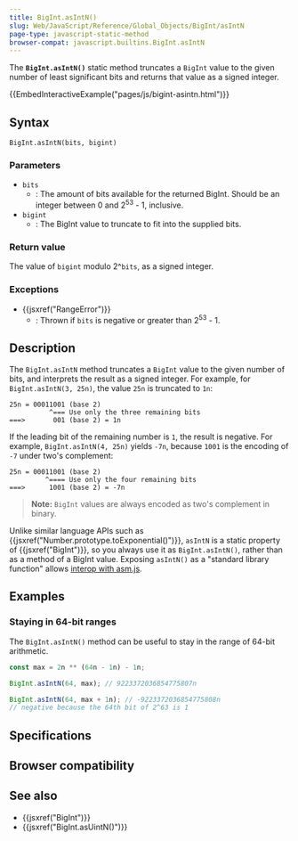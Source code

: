 ```yaml
---
title: BigInt.asIntN()
slug: Web/JavaScript/Reference/Global_Objects/BigInt/asIntN
page-type: javascript-static-method
browser-compat: javascript.builtins.BigInt.asIntN
---
```




The **`BigInt.asIntN()`** static method truncates a `BigInt` value to the given number of least significant bits and returns that value as a signed integer.

{{EmbedInteractiveExample("pages/js/bigint-asintn.html")}}

## Syntax

```js-nolint
BigInt.asIntN(bits, bigint)
```

### Parameters

- `bits`
  - : The amount of bits available for the returned BigInt. Should be an integer between 0 and 2<sup>53</sup> - 1, inclusive.
- `bigint`
  - : The BigInt value to truncate to fit into the supplied bits.

### Return value

The value of `bigint` modulo 2^`bits`, as a signed integer.

### Exceptions

- {{jsxref("RangeError")}}
  - : Thrown if `bits` is negative or greater than 2<sup>53</sup> - 1.

## Description

The `BigInt.asIntN` method truncates a `BigInt` value to the given number of bits, and interprets the result as a signed integer. For example, for `BigInt.asIntN(3, 25n)`, the value `25n` is truncated to `1n`:

```plain
25n = 00011001 (base 2)
          ^=== Use only the three remaining bits
===>       001 (base 2) = 1n
```

If the leading bit of the remaining number is `1`, the result is negative. For example, `BigInt.asIntN(4, 25n)` yields `-7n`, because `1001` is the encoding of `-7` under two's complement:

```plain
25n = 00011001 (base 2)
         ^==== Use only the four remaining bits
===>      1001 (base 2) = -7n
```

> **Note:** `BigInt` values are always encoded as two's complement in binary.

Unlike similar language APIs such as {{jsxref("Number.prototype.toExponential()")}}, `asIntN` is a static property of {{jsxref("BigInt")}}, so you always use it as `BigInt.asIntN()`, rather than as a method of a BigInt value. Exposing `asIntN()` as a "standard library function" allows [interop with asm.js](https://github.com/tc39/proposal-bigint/blob/master/ADVANCED.md#dont-break-asmjs).

## Examples

### Staying in 64-bit ranges

The `BigInt.asIntN()` method can be useful to stay in the range of 64-bit arithmetic.

```js
const max = 2n ** (64n - 1n) - 1n;

BigInt.asIntN(64, max); // 9223372036854775807n

BigInt.asIntN(64, max + 1n); // -9223372036854775808n
// negative because the 64th bit of 2^63 is 1
```

## Specifications



## Browser compatibility



## See also

- {{jsxref("BigInt")}}
- {{jsxref("BigInt.asUintN()")}}
